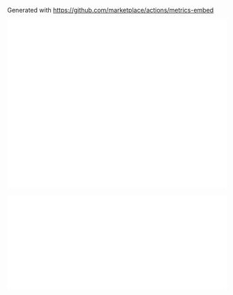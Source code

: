Generated with https://github.com/marketplace/actions/metrics-embed

![Base](/github-metrics.svg)

![Achievements](/metrics.plugin.achievements.detailed.svg)
